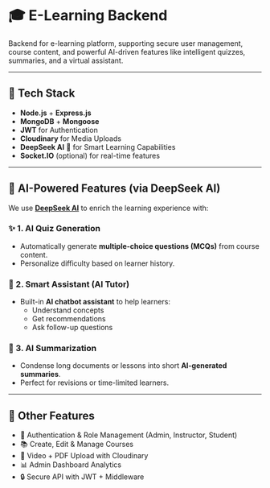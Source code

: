 # 🎓 E-Learning Backend

Backend for e-learning platform, supporting secure user management, course content, and powerful AI-driven features like intelligent quizzes, summaries, and a virtual assistant.

---

## 🚀 Tech Stack

- **Node.js** + **Express.js**
- **MongoDB** + **Mongoose**
- **JWT** for Authentication
- **Cloudinary** for Media Uploads
- **DeepSeek AI** 🧠 for Smart Learning Capabilities
- **Socket.IO** (optional) for real-time features

---

## 🧠 AI-Powered Features (via DeepSeek AI)

We use **[DeepSeek AI](https://deepseek.com/)** to enrich the learning experience with:

### ✨ 1. AI Quiz Generation
- Automatically generate **multiple-choice questions (MCQs)** from course content.
- Personalize difficulty based on learner history.

### 🧠 2. Smart Assistant (AI Tutor)
- Built-in **AI chatbot assistant** to help learners:
  - Understand concepts
  - Get recommendations
  - Ask follow-up questions

### 📄 3. AI Summarization
- Condense long documents or lessons into short **AI-generated summaries**.
- Perfect for revisions or time-limited learners.

---

## 🧰 Other Features

- 👥 Authentication & Role Management (Admin, Instructor, Student)
- 📚 Create, Edit & Manage Courses
- 🎥 Video + PDF Upload with Cloudinary
- 📊 Admin Dashboard Analytics
- 🔒 Secure API with JWT + Middleware



